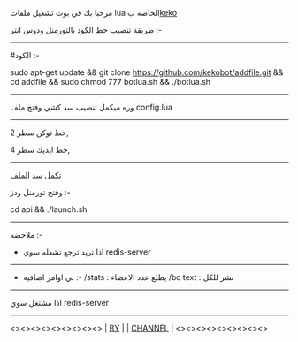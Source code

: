 مرحبا بك في بوت تشغيل ملفات lua الخاصه ب[keko](https://t.me/ikeko)

طريقة تنصيب حط الكود بالتورمنل ودوس انتر :-

_________________________________

#الكود :-

sudo apt-get update && git clone https://github.com/kekobot/addfile.git && cd addfile && sudo chmod 777 botlua.sh && ./botlua.sh

_________________________________

وره ميكمل تنصيب سد كشي وفتح ملف config.lua 
_________________________________

حط توكن سطر 2,

حط ايديك سطر 4, 

_________________________________
تكمل سد الملف 


وفتح تورمنل ودز  :- 


cd api && ./launch.sh 

_________________________________

ملاحضه :-

- اذا تريد ترجع تشغله سوي redis-server

_________________________________

- بي اوامر اضافيه :-
/stats : يطلع عدد الاعضاء
/bc text : نشر للكل

__________________________________

اذا مشتغل سوي redis-server

__________________________________
<><><><><><><><><>
| [BY](https://t.me/ffpro) |
| [CHANNEL](https://t.me/botLUA)   |
<><><><><><><><><>

